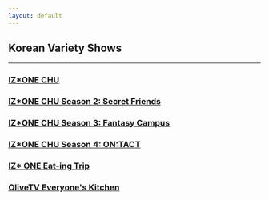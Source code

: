 ```yaml
---
layout: default
---
```


## Korean Variety Shows
* * *
<h3><a href="./izone chu/izone chu.html">IZ*ONE CHU</a></h3>
<h3><a href="./izone chu/izone chu s2.html">IZ*ONE CHU Season 2: Secret Friends</a></h3>
<h3><a href="./izone chu/izone chu s3.html">IZ*ONE CHU Season 3: Fantasy Campus</a></h3>
<h3><a href="./izone chu/izone chu s4.html">IZ*ONE CHU Season 4: ON:TACT</a></h3>
<h3><a href="./izone eat-ing trip.html">IZ* ONE Eat-ing Trip</a></h3>
<h3><a href="./everyone's kitchen/everyone's kitchen.md">OliveTV Everyone's Kitchen</a></h3>

